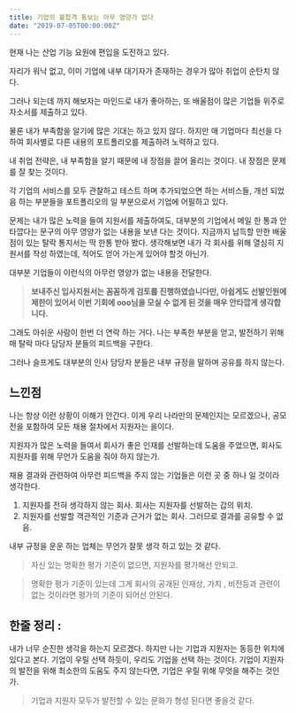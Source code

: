 ```yaml
---
title: 기업의 불합격 통보는 아무 영양가 없다
date: "2019-07-05T00:00:00Z"
---
```


현재 나는 산업 기능 요원에 편입을 도전하고 있다.

자리가 워낙 없고, 이미 기업에 내부 대기자가 존재하는 경우가 많아 취업이 순탄치 않다.

그러나 되는데 까지 해보자는 마인드로 내가 좋아하는, 또 배울점이 많은 기업들 위주로 자소서를 제출하고 있다.

물론 내가 부족함을 알기에 많은 기대는 하고 있지 않다. 하지만 매 기업마다 최선을 다하여 회사별로 다른 내용의 포트폴리오를 제출하려 노력하고 있다. <br />

내 취업 전략은, 내 부족함을 알기 때문에 내 장점을 끌어 올리는 것이다. 내 장점은 문제를 잘 찾는 것이다.

각 기업의 서비스를 모두 관찰하고 테스트 하며 추가되었으면 하는 서비스들, 개선 되었음 하는 부분들을 포트폴리오의 일 부분으로서 기업에 어필하고 있다. <br />

문제는 내가 많은 노력을 들여 지원서를 제출하여도, 대부분의 기업에서 메일 한 통과 안타깝다는 문구의 아무 영양가 없는 내용을 보낸 다는 것이다. 지금까지 납득할 만한 배울점이 있는 탈락 통지서는 딱 한통 받아 봤다. 생각해보면 내가 각 회사를 위해 열심히 지원서를 작성 하였는데, 적어도 얻어 가는게 있어야 할것 아닌가. <br />

대부분 기업들이 이런식의 아무런 영양가 없는 내용을 전달한다.

> **보내주신 입사지원서는 꼼꼼하게 검토를 진행하였습니다만, 아쉽게도 선발인원에 제한이 있어서 이번 기회에 ooo님을 모실 수 없게 된 것을 매우 안타깝게 생각합니다.**

그래도 아쉬운 사람이 한번 더 연락 하는 거다. 나는 부족한 부분을 얻고, 발전하기 위해 매 탈락 마다 담당자 분들의 피드백을 구한다.

그러나 슬프게도 대부분의 인사 담당자 분들은 내부 규정을 말하며 공유를 하지 않는다.

## 느낀점

나는 항상 이런 상황이 이해가 안간다. 이게 우리 나라만의 문제인지는 모르겠으나, 공모전을 포함하여 모든 채용 절차에서 지원자는 을이다.

지원자가 많은 노력을 들여서 회사가 좋은 인재를 선발하는데 도움을 주었으면, 회사도 지원자를 위해 무언가 도움을 줘야 하지 않는가. <br />

채용 결과와 관련하여 아무런 피드백을 주지 않는 기업들은 이런 곳 중 하나 일 것이라 생각한다.

1. 지원자를 전혀 생각하지 않는 회사. 회사는 지원자를 선발하는 갑의 위치.
2. 지원자를 선발할 객관적인 기준과 근거가 없는 회사. 그러므로 결과를 공유할 수 없음.

내부 규정을 운운 하는 업체는 무언가 잘못 생각 하고 있는 것 같다.

> 자신 있는 명확한 평가 기준이 없으면, 지원자를 평가해선 안되고.

> 명확한 평가 기준이 있는데 그게 회사의 공개된 인재상, 가치 , 비전등과 관련이 없는 것이라면 평가의 기준이 되어선 안된다.

## **한줄 정리 :**

내가 너무 순진한 생각을 하는지 모르겠다. 하지만 나는 기업과 지원자는 동등한 위치에 있다고 본다. 기업이 우릴 선택 하듯이, 우리도 기업을 선택 하는 것이다. 기업이 지원자의 발전을 위해 최소한의 도움도 주지 않는다면, 기업은 우릴 위해 무엇을 해주는 것인가.

> 기업과 지원자 모두가 발전할 수 있는 문화가 형성 된다면 좋을것 같다.
